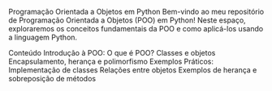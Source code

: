 Programação Orientada a Objetos em Python
Bem-vindo ao meu repositório de Programação Orientada a Objetos (POO) em Python! Neste espaço, exploraremos os conceitos fundamentais da POO e como aplicá-los usando a linguagem Python.

Conteúdo
Introdução à POO:
O que é POO?
Classes e objetos
Encapsulamento, herança e polimorfismo
Exemplos Práticos:
Implementação de classes
Relações entre objetos
Exemplos de herança e sobreposição de métodos